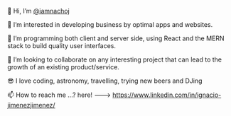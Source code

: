 👋 Hi, I’m <a href="https://iamnachoj.github.io/portfolio-website/index.html">@iamnachoj</a>

👀 I’m interested in developing business by optimal apps and websites.

🌱 I’m programming both client and server side, using React and the MERN stack to build quality user interfaces. 

💞️ I’m looking to collaborate on any interesting project that can lead to the growth of an existing product/service.

😎 I love coding, astronomy, travelling, trying new beers and DJing 

📫 How to reach me ...? here! ---> https://www.linkedin.com/in/ignacio-jimenezjimenez/

<!---
iamnachoj/iamnachoj is a ✨ special ✨ repository because its `README.md` (this file) appears on your GitHub profile.
You can click the Preview link to take a look at your changes.
--->
